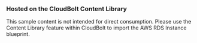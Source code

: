 ### Hosted on the CloudBolt Content Library

This sample content is not intended for direct consumption.  Please use the Content
Library feature within CloudBolt to import the AWS RDS Instance blueprint.
